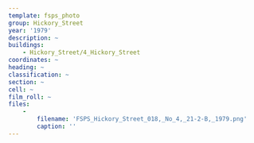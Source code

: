 ```yaml
---
template: fsps_photo
group: Hickory_Street
year: '1979'
description: ~
buildings:
    - Hickory_Street/4_Hickory_Street
coordinates: ~
heading: ~
classification: ~
section: ~
cell: ~
film_roll: ~
files:
    -
        filename: 'FSPS_Hickory_Street_018,_No_4,_21-2-B,_1979.png'
        caption: ''
---
```

